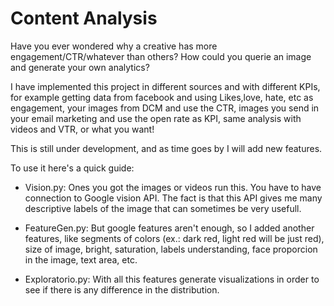 # Content Analysis

Have you ever wondered why a creative has more engagement/CTR/whatever than others? How could you querie an image and generate your own analytics?

I have implemented this project in different sources and with different KPIs, for example getting data from facebook and using Likes,love, hate, etc as engagement, your images from DCM and use the CTR, images you send in your email marketing and use the open rate as KPI, same analysis with videos and VTR, or what you want!

This is still under development, and as time goes by I will add new features.

To use it here's a quick guide:

- Vision.py: Ones you got the images or videos run this. You have to have connection to Google vision API. The fact is that this API gives me many descriptive labels of the image that can sometimes be very usefull.

- FeatureGen.py: But google features aren't enough, so I added another features, like segments of colors (ex.: dark red, light red will be just red), size of image, bright, saturation, labels understanding, face proporcion in the image, text area, etc.

- Exploratorio.py: With all this features generate visualizations in order to see if there is any difference in the distribution.


